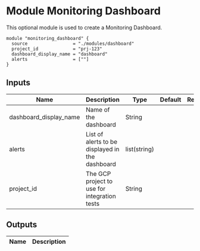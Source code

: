 # Module  Monitoring Dashboard

This optional module is used to create a Monitoring Dashboard.

```hcl
module "monitoring_dashboard" {
  source                 = "./modules/dashboard"
  project_id             = "prj-123"
  dashboard_display_name = "dashboard"
  alerts                 = [""]
}
```
<!-- BEGINNING OF PRE-COMMIT-TERRAFORM DOCS HOOK -->
## Inputs

| Name | Description | Type | Default | Required |
|------|-------------|------|---------|:--------:|
|dashboard_display_name|Name of the dashboard|String||Yes|
|alerts|List of alerts to be displayed in the dashboard|list(string)||   Yes    |
|project_id|The GCP project to use for integration tests|String|| Yes|




## Outputs

| Name | Description |
|------|-------------|


<!-- END OF PRE-COMMIT-TERRAFORM DOCS HOOK -->
